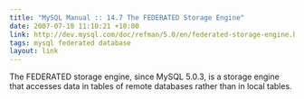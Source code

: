 ```yaml
---
title: "MySQL Manual :: 14.7 The FEDERATED Storage Engine"
date: 2007-07-18 11:10:21 +10:00
link: http://dev.mysql.com/doc/refman/5.0/en/federated-storage-engine.html
tags: mysql federated database
layout: link
---
```

The FEDERATED storage engine, since MySQL 5.0.3, is a storage engine that accesses data in tables of remote databases rather than in local tables.
